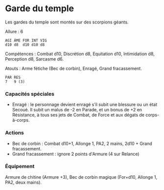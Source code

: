 # Garde du temple

Les gardes du temple sont montés sur des scorpions géants.

Allure : 6

	AGI	ÂME	FOR	INT	VIG
	d10	d8	d10	d10	d8

Compétences : Combat d10, Discrétion d8, Equitation d10, Intimidation d8, Perception d8, Sarcasme d6.

Atouts : Arme fétiche (Bec de corbin), Enragé, Grand fracassement.

	PAR	RES
	7	9 (3)

### Capacités spéciales
- Enragé : le personnage devient enragé s’il subit une blessure ou un état Secoué. Il subit un malus de -2 en Parade, et un bonus de +2 en Résistance, à tous ses jets de Combat, de Force et aux dégats de corps-à-corps.

### Actions
- Bec de corbin : Combat d10+1, Allonge 1, PA2, 2 mains, 2d10 + Grand fracassement.
- Grand fracassement : ignore 2 points d'Armure (4 sur Relance)

### Équipement
Armure de chitine (Armure +3), Bec de corbin magique (For+d10, Allonge 1, PA2, deux mains).

